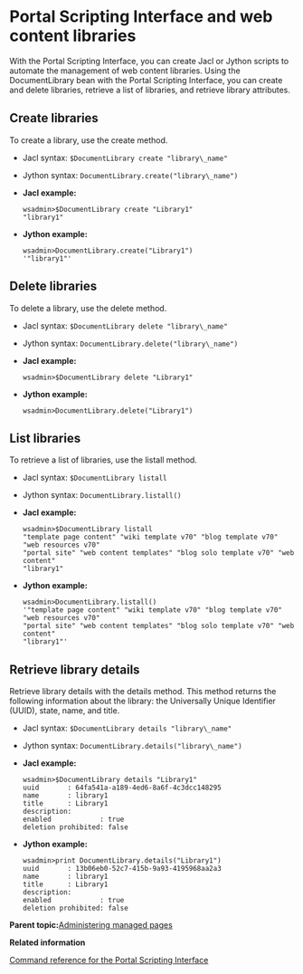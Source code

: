 # Portal Scripting Interface and web content libraries

With the Portal Scripting Interface, you can create Jacl or Jython scripts to automate the management of web content libraries. Using the DocumentLibrary bean with the Portal Scripting Interface, you can create and delete libraries, retrieve a list of libraries, and retrieve library attributes.

## Create libraries

To create a library, use the create method.

-   Jacl syntax: `$DocumentLibrary create "library\_name"`
-   Jython syntax: `DocumentLibrary.create("library\_name")`

-   **Jacl example:**

    ```
    wsadmin>$DocumentLibrary create "Library1"
    "library1"
    ```

-   **Jython example:**

    ```
    wsadmin>DocumentLibrary.create("Library1")
    '"library1"'
    ```


## Delete libraries

To delete a library, use the delete method.

-   Jacl syntax: `$DocumentLibrary delete "library\_name"`
-   Jython syntax: `DocumentLibrary.delete("library\_name")`

-   **Jacl example:**

    ```
    wsadmin>$DocumentLibrary delete "Library1"
    ```

-   **Jython example:**

    ```
    wsadmin>DocumentLibrary.delete("Library1")
    ```


## List libraries

To retrieve a list of libraries, use the listall method.

-   Jacl syntax: `$DocumentLibrary listall`
-   Jython syntax: `DocumentLibrary.listall()`

-   **Jacl example:**

    ```
    wsadmin>$DocumentLibrary listall
    "template page content" "wiki template v70" "blog template v70" "web resources v70"
    "portal site" "web content templates" "blog solo template v70" "web content"
    "library1"
    ```

-   **Jython example:**

    ```
    wsadmin>DocumentLibrary.listall()
    '"template page content" "wiki template v70" "blog template v70" "web resources v70"
    "portal site" "web content templates" "blog solo template v70" "web content"
    "library1"'
    ```


## Retrieve library details

Retrieve library details with the details method. This method returns the following information about the library: the Universally Unique Identifier \(UUID\), state, name, and title.

-   Jacl syntax: `$DocumentLibrary details "library\_name"`
-   Jython syntax: `DocumentLibrary.details("library\_name")`

-   **Jacl example:**

    ```
    wsadmin>$DocumentLibrary details "Library1"
    uuid       : 64fa541a-a189-4ed6-8a6f-4c3dcc148295
    name       : library1
    title      : Library1
    description:
    enabled            : true
    deletion prohibited: false
    ```

-   **Jython example:**

    ```
    wsadmin>print DocumentLibrary.details("Library1")
    uuid       : 13b06eb0-52c7-415b-9a93-4195968aa2a3
    name       : library1
    title      : Library1
    description:
    enabled            : true
    deletion prohibited: false
    ```


**Parent topic:**[Administering managed pages ](../wcm/wcm_mngpages_advadmin.md)

**Related information**  


[Command reference for the Portal Scripting Interface](../admin-system/adpsicrf.md)

